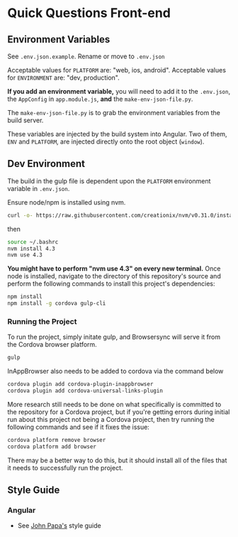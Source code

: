 # Quick Questions Front-end

## Environment Variables

See `.env.json.example`.  Rename or move to `.env.json`

Acceptable values for `PLATFORM` are: "web, ios, android".
Acceptable values for `ENVIRONMENT` are: "dev, production".

**If you add an environment variable,** you will need to add it to the `.env.json`, the `AppConfig` in `app.module.js`, **and**
the `make-env-json-file.py`.

The `make-env-json-file.py` is to grab the environment variables from the build server.

These variables are injected by the build system into Angular.  Two of them, `ENV` and `PLATFORM`, are injected directly onto the root object (`window`).

## Dev Environment

The build in the gulp file is dependent upon the `PLATFORM` environment variable in `.env.json`.

Ensure node/npm is installed using nvm.

```sh
curl -o- https://raw.githubusercontent.com/creationix/nvm/v0.31.0/install.sh | bash
```
then

```sh
source ~/.bashrc
nvm install 4.3
nvm use 4.3
```

**You might have to perform "nvm use 4.3" on every new terminal.**  Once node is installed, navigate to the directory of this repository's source and perform the following commands to install this project's dependencies:

```sh
npm install
npm install -g cordova gulp-cli
```

### Running the Project

To run the project, simply initate gulp, and Browsersync will serve it from the Cordova browser platform.

```sh
gulp
```
InAppBrowser also needs to be added to cordova via the command below

```sh
cordova plugin add cordova-plugin-inappbrowser
cordova plugin add cordova-universal-links-plugin
```

More research still needs to be done on what specifically is committed to the repository for a Cordova project, but if you're getting errors during initial run about this project not being a Cordova project, then try running the following commands and see if it fixes the issue:

```sh
cordova platform remove browser
cordova platform add browser
```

There may be a better way to do this, but it should install all of the files that it needs to successfully run the project.

## Style Guide

### Angular

* See [John Papa's](https://github.com/johnpapa/angular-styleguide) style guide
